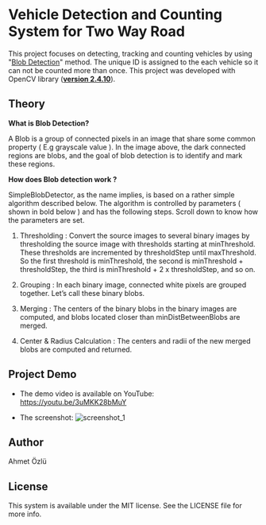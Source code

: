 # Vehicle Detection and Counting System for Two Way Road
This project focuses on detecting, tracking and counting vehicles by using "[Blob Detection](http://www.learnopencv.com/blob-detection-using-opencv-python-c/)" method. The unique ID is assigned to the each vehicle so it can not be counted more than once. This project was developed with OpenCV library (**[version 2.4.10](https://sourceforge.net/projects/opencvlibrary/files/opencv-win/2.4.10/)**).

## Theory
**What is Blob Detection?**

A Blob is a group of connected pixels in an image that share some common property ( E.g grayscale value ). In the image above, the dark connected regions are blobs, and the goal of blob detection is to identify and mark these regions.

**How does Blob detection work ?**

SimpleBlobDetector, as the name implies, is based on a rather simple algorithm described below. The algorithm is controlled by parameters ( shown in bold below )  and has the following steps. Scroll down to know how the parameters are set.

1. Thresholding : Convert the source images to several binary images by thresholding the source image with thresholds starting at minThreshold. These thresholds are incremented  by thresholdStep until maxThreshold. So the first threshold is minThreshold, the second is minThreshold + thresholdStep, the third is minThreshold + 2 x thresholdStep, and so on.

2. Grouping : In each binary image,  connected white pixels are grouped together.  Let’s call these binary blobs.

3. Merging  : The centers of the binary blobs in the binary images are computed, and  blobs located closer than minDistBetweenBlobs are merged.

4. Center & Radius Calculation :  The centers and radii of the new merged blobs are computed and returned.

## Project Demo
- The demo video is available on YouTube: https://youtu.be/3uMKK28bMuY

- The screenshot:
![screenshot_1](https://user-images.githubusercontent.com/22610163/28909069-89379050-782f-11e7-9051-1b6770cce191.png)

## Author
Ahmet Özlü

## License
This system is available under the MIT license. See the LICENSE file for more info.
